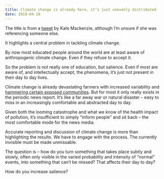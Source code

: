 ```yaml
---
title: Climate change is already here, it’s just unevenly distributed
date: 2019-04-10
---
```


<!--kg-card-begin: html--><p>The title is from a <a href="https://twitter.com/kmac/status/1115403407433457665?s=20">tweet</a> by Kate Mackenzie, although I’m unsure if she was referencing someone else.</p>
<p>It highlights a central problem in tackling climate change.</p>
<p>By now most educated people around the world are at least aware of anthropogenic climate change. Even if they refuse to accept it.</p>
<p>So the problem is not really one of education, but salience. Even if most are aware of, and intellectually accept, the phenomena, it’s just not present in their day to day lives.</p>
<p>Climate change is already devastating farmers with increased variability and <a href="https://www.citylab.com/environment/2019/04/climate-change-rising-sea-levels-west-africa-coastal-cities/586651/?utm_source=feed">hammering certain exposed communities</a>. But for most it only really exists in the periodic news report. It’s like a far away war or natural disaster &#8211; easy to miss in an increasingly comfortable and abstracted day to day.</p>
<p>Given both the looming catastrophe and what we know of the health impact of pollution, it’s insufficient to simply “inform people” and sit back &#8211; the most comfortable mode for the news media.</p>
<p>Accurate reporting and discussion of climate change is more than highlighting the results. We have to engage with the process. The currently invisible must be made unmissable.</p>
<p>The question is &#8211; how do you turn something that takes place subtly and slowly, often only visible in the varied probability and intensity of “normal” events, into something that can’t be missed? That affects their day to day?</p>
<p>How do you increase salience?</p>
<!--kg-card-end: html-->